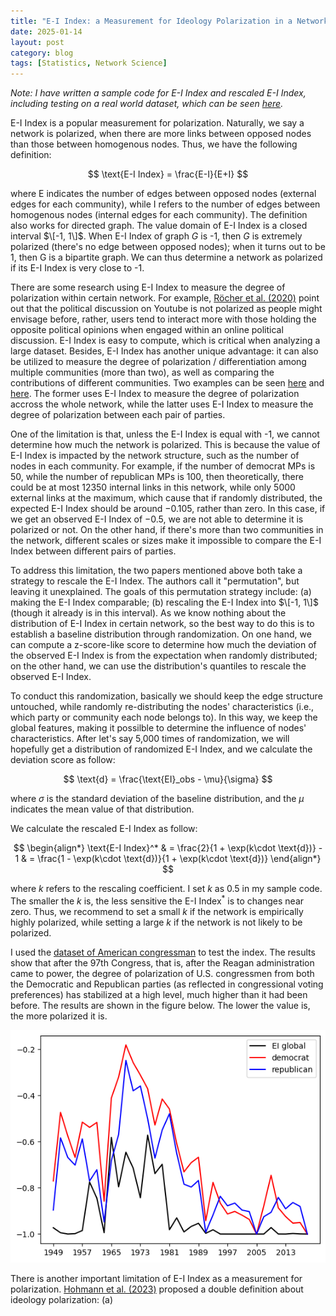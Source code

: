 ```yaml
---
title: "E-I Index: a Measurement for Ideology Polarization in a Network"
date: 2025-01-14
layout: post
category: blog
tags: [Statistics, Network Science]
---
```


*Note: I have written a sample code for E-I Index and rescaled E-I Index, including testing on a real world dataset, which can be seen [here](/htmls/EIIndex_congressman.html).*

E-I Index is a popular measurement for polarization. Naturally, we say a network is polarized, when there are more links between opposed nodes than those between homogenous nodes. Thus, we have the following definition:

$$
\text{E-I Index} = \frac{E-I}{E+I}
$$

where E indicates the number of edges between opposed nodes (external edges for each community), while I refers to the number of edges between homogenous nodes (internal edges for each community). The definition also works for directed graph. The value domain of E-I Index is a closed interval $\[-1, 1\]$. When E-I Index of graph $G$ is -1, then $G$ is extremely polarized (there's no edge between opposed nodes); when it turns out to be 1, then G is a bipartite graph. We can thus determine a network as polarized if its E-I Index is very close to -1.

There are some research using E-I Index to measure the degree of polarization within certain network. For example, [Röcher et al. (2020)](https://www.aup-online.com/content/journals/10.5117/CCR2020.1.004.ROCH) point out that the political discussion on Youtube is not polarized as people might envisage before, rather, users tend to interact more with those holding the opposite political opinions when engaged within an online political discussion. E-I Index is easy to compute, which is critical when analyzing a large dataset. Besides, E-I Index has another unique advantage: it can also be utilized to measure the degree of polarization / differentiation among multiple communities (more than two), as well as comparing the contributions of different communities. Two examples can be seen [here](https://pure.rug.nl/ws/portalfiles/portal/56900693/8406_31285_1_PB.pdf) and [here](https://journals.sagepub.com/doi/full/10.1177/0894439320987569#body-ref-bibr37-0894439320987569-1). The former uses E-I Index to measure the degree of polarization accross the whole network, while the latter uses E-I Index to measure the degree of polarization between each pair of parties.

One of the limitation is that, unless the E-I Index is equal with -1, we cannot determine how much the network is polarized. This is because the value of E-I Index is impacted by the network structure, such as the number of nodes in each community. For example, if the number of democrat MPs is 50, while the number of republican MPs is 100, then theoretically, there could be at most 12350 internal links in this network, while only 5000 external links at the maximum, which cause that if randomly distributed, the expected E-I Index should be around $-0.105$, rather than zero. In this case, if we get an observed E-I Index of $-0.5$, we are not able to determine it is polarized or not. On the other hand, if there's more than two communities in the network, different scales or sizes make it impossible to compare the E-I Index between different pairs of parties.

To address this limitation, the two papers mentioned above both take a strategy to rescale the E-I Index. The authors call it "permutation", but leaving it unexplained. The goals of this permutation strategy include: (a) making the E-I Index comparable; (b) rescaling the E-I Index into $\[-1, 1\]$ (though it already is in this interval). As we know nothing about the distribution of E-I Index in certain network, so the best way to do this is to establish a baseline distribution through randomization. On one hand, we can compute a z-score-like score to determine how much the deviation of the observed E-I Index is from the expectation when randomly distributed; on the other hand, we can use the distribution's quantiles to rescale the observed E-I Index. 

To conduct this randomization, basically we should keep the edge structure untouched, while randomly re-distributing the nodes' characteristics (i.e., which party or community each node belongs to). In this way, we keep the global features, making it possilble to determine the influence of nodes' characteristics. After let's say 5,000 times of randomization, we will hopefully get a distribution of randomized E-I Index, and we calculate the deviation score as follow:

$$
\text{d} = \frac{\text{EI}_obs - \mu}{\sigma}
$$

where $\sigma$ is the standard deviation of the baseline distribution, and the $\mu$ indicates the mean value of that distribution.

We calculate the rescaled E-I Index as follow:

$$
\begin{align*}
\text{E-I Index}^* & = \frac{2}{1 + \exp(k\cdot \text{d})} - 1
& = \frac{1 - \exp(k\cdot \text{d})}{1 + \exp(k\cdot \text{d})}
\end{align*}
$$

where $k$ refers to the rescaling coefficient. I set $k$ as 0.5 in my sample code. The smaller the $k$ is, the less sensitive the $\text{E-I Index}^*$ is to changes near zero. Thus, we recommend to set a small $k$ if the network is empirically highly polarized, while setting a large $k$ if the network is not likely to be polarized.

I used the [dataset of American congressman](https://voteview.com/data) to test the index. The results show that after the 97th Congress, that is, after the Reagan administration came to power, the degree of polarization of U.S. congressmen from both the Democratic and Republican parties (as reflected in congressional voting preferences) has stabilized at a high level, much higher than it had been before. The results are shown in the figure below. The lower the value is, the more polarized it is.

![alt text](/images/congressman.png)

There is another important limitation of E-I Index as a measurement for polarization. [Hohmann et al. (2023)](https://www.michelecoscia.com/?p=2246) proposed a double definition about ideology polarization: (a) 